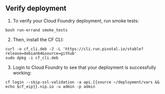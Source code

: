 ## Verify deployment

1. To verify your Cloud Foundry deployment, run smoke tests:

```exec
bosh run-errand smoke_tests
```

2. Then, install the CF CLI:

```exec
curl -o cf_cli.deb -J -L 'https://cli.run.pivotal.io/stable?release=debian64&source=github'
sudo dpkg -i cf_cli.deb
```

3. Login to Cloud Foundry to see that your deployment is successfully working:

```exec
cf login --skip-ssl-validation -a api.{{source ~/deployment/vars &&  echo $cf_eip}}.nip.io -u admin -p admin
```
